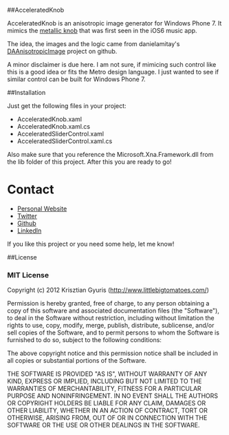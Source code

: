 ##AcceleratedKnob

AcceleratedKnob is an anisotropic image generator for Windows Phone 7. It mimics the [metallic knob](http://www.youtube.com/watch?v=c9X7D87uJ7Q) that was first seen in the iOS6 music app.  

The idea, the images and the logic came from danielamitay's [DAAnisotropicImage](https://github.com/danielamitay/DAAnisotropicImage) project on github. 

A minor disclaimer is due here. I am not sure, if mimicing such control like this is a good idea or fits the Metro design language. I just wanted to see if similar control can be built for Windows Phone 7.

##Installation 

Just get the following files in your project: 

 - AcceleratedKnob.xaml
 - AcceleratedKnob.xaml.cs
 - AcceleratedSliderControl.xaml
 - AcceleratedSliderControl.xaml.cs
 
Also make sure that you reference the Microsoft.Xna.Framework.dll from the lib folder of this project. After this you are ready to go! 


Contact 
======
 - [Personal Website](http://www.littlebigtomatoes.com/) 
 - [Twitter](https://twitter.com/gyurisc)
 - [Github](https://github.com/gyurisc) 
 - [LinkedIn](http://www.linkedin.com/in/gyurisc)
 
 If you like this project or you need some help, let me know!
 
 
##License

### MIT License

Copyright (c) 2012 Krisztian Gyuris (http://www.littlebigtomatoes.com/)

Permission is hereby granted, free of charge, to any person obtaining a copy
of this software and associated documentation files (the "Software"), to deal
in the Software without restriction, including without limitation the rights
to use, copy, modify, merge, publish, distribute, sublicense, and/or sell
copies of the Software, and to permit persons to whom the Software is
furnished to do so, subject to the following conditions:

The above copyright notice and this permission notice shall be included in
all copies or substantial portions of the Software.

THE SOFTWARE IS PROVIDED "AS IS", WITHOUT WARRANTY OF ANY KIND, EXPRESS OR
IMPLIED, INCLUDING BUT NOT LIMITED TO THE WARRANTIES OF MERCHANTABILITY,
FITNESS FOR A PARTICULAR PURPOSE AND NONINFRINGEMENT. IN NO EVENT SHALL THE
AUTHORS OR COPYRIGHT HOLDERS BE LIABLE FOR ANY CLAIM, DAMAGES OR OTHER
LIABILITY, WHETHER IN AN ACTION OF CONTRACT, TORT OR OTHERWISE, ARISING FROM,
OUT OF OR IN CONNECTION WITH THE SOFTWARE OR THE USE OR OTHER DEALINGS IN
THE SOFTWARE.